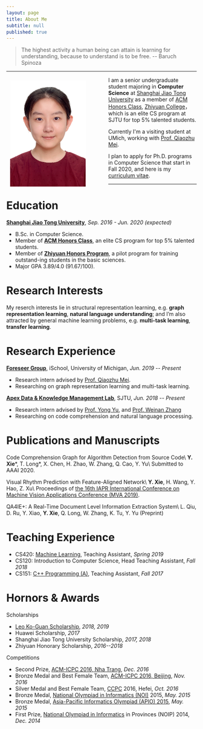 ```yaml
---
layout: page
title: About Me
subtitle: null
published: true
---
```



> The highest activity a human being can attain is learning for understanding, because to understand is to be free. -- Baruch Spinoza

----------------------------

<img align="left" src="/img/photo.png" height="280" width="200" style="margin-right:50px;padding:10px;box-shadow:5px">

I am a senior undergraduate student majoring in **Computer Science** at [Shanghai Jiao Tong University](http://en.sjtu.edu.cn/) as a member of [ACM Honors Class](https://acm.sjtu.edu.cn/home), [Zhiyuan College](https://zhiyuan.sjtu.edu.cn)，which is an elite CS program at SJTU for top 5% talented students.

Currently I'm a visiting student at UMich, working with [Prof. Qiaozhu Mei](http://www-personal.umich.edu/~qmei/).

I plan to apply for Ph.D. programs in Computer Science that start in Fall 2020, and here is my [curriculum vitae](https://raw.githubusercontent.com/yutxie/yutxie.github.io/master/files/Yutong%20Xie.pdf).

----------------------------

# Education

[**Shanghai Jiao Tong University**](https://www.sjtu.edu.cn/), *Sep. 2016 - Jun. 2020 (expected)*

- B.Sc. in Computer Science.
- Member of [**ACM Honors Class**](https://acm.sjtu.edu.cn/), an elite CS program for top 5% talented students.
- Member of [**Zhiyuan Honors Program**](https://zhiyuan.sjtu.edu.cn/), a pilot program for training outstand-ing students in the basic sciences.
- Major GPA 3.89/4.0 (91.67/100).

# Research Interests

My reserch interests lie in structural representation learning, e.g. **graph representation learning**, **natural language understanding**; and I’m also attracted by general machine learning problems, e.g. **multi-task learning**, **transfer learning**.


# Research Experience

[**Foreseer Group**](http://foreseer.si.umich.edu/), iSchool, University of Michigan, *Jun. 2019 -- Present*

- Research intern advised by [Prof. Qiaozhu Mei](http://www-personal.umich.edu/~qmei/).
- Researching on graph representation learning and multi-task learning.

[**Apex Data & Knowledge Management Lab**](http://apex.sjtu.edu.cn), SJTU, *Jun. 2018 -- Present*

- Research intern advised by [Prof. Yong Yu](http://apex.sjtu.edu.cn/members/yyu), and [Prof. Weinan Zhang](http://wnzhang.net/)
- Researching on code comprehension and  natural language processing.

# Publications and Manuscripts

Code Comprehension Graph for Algorithm Detection from Source Code\\
**Y. Xie**\*, T. Long\*, X. Chen, H. Zhao, W. Zhang, Q. Cao, Y. Yu\\
Submitted to AAAI 2020. 

Visual Rhythm Prediction with Feature-Aligned Network\\
**Y. Xie**, H. Wang, Y. Hao, Z. Xu\\
Proceedings of [the 16th IAPR International Conference on Machine Vision Applications Conference (MVA 2019)](http://www.mva-org.jp/Proceedings/2019/).

QA4IE+: A Real-Time Document Level Information Extraction System\\
L. Qiu, D. Ru, Y. Xiao, **Y. Xie**, Q. Long, W. Zhang, K. Tu, Y. Yu (Preprint)


# Teaching Experience

- CS420: [Machine Learning](http://wnzhang.net/teaching/cs420/index.html), Teaching Assistant, *Spring 2019*
- CS120: Introduction to Computer Science, Head Teaching Assistant, *Fall 2018*
- CS151: [C++ Programming (A)](https://acm.sjtu.edu.cn/wiki/Programming_2017), Teaching Assistant, *Fall 2017*

# Hornors & Awards

Scholarships
- [Leo Ko-Guan Scholarship](http://www.leokoguanfoundation.org/), *2018, 2019*
- Huawei Scholarship, *2017*
- Shanghai Jiao Tong University Scholarship, *2017, 2018*
- Zhiyuan Honorary Scholarship, *2016--2018*

Competitions
- Second Prize, [ACM-ICPC 2016, Nha Trang](https://icpc.baylor.edu/regionals/finder/nha-trang-2016), *Dec. 2016*
- Bronze Medal and Best Female Team, [ACM-ICPC 2016, Beijing](http://acm.pku.edu.cn/icpc_pku2016/), *Nov. 2016*
- Silver Medal and Best Female Team, [CCPC](http://ccpc.io/) 2016, Hefei, *Oct. 2016*
- Bronze Medal, [National Olympiad in Informatics (NOI)](http://www.noi.cn/) 2015, *May. 2015*
- Bronze Medal, [Asia-Pacific Informatics Olympiad (APIO) 2015](http://apio2015.org/), *May. 2015*
- First Prize, [National Olympiad in Informatics](http://www.noi.cn/) in Provinces (NOIP) 2014, *Dec. 2014*
